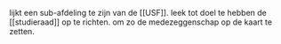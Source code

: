 lijkt een sub-afdeling te zijn van de [[USF]].
leek tot doel te hebben de [[studieraad]] op te richten.
om zo de medezeggenschap op de kaart te zetten.

